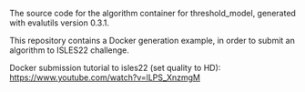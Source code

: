 The source code for the algorithm container for threshold_model, generated with
evalutils version 0.3.1.

This repository contains a Docker generation example, in order to submit an algorithm to ISLES22 challenge.


Docker submission tutorial to isles22 (set quality to HD):
https://www.youtube.com/watch?v=lLPS_XnzmgM


